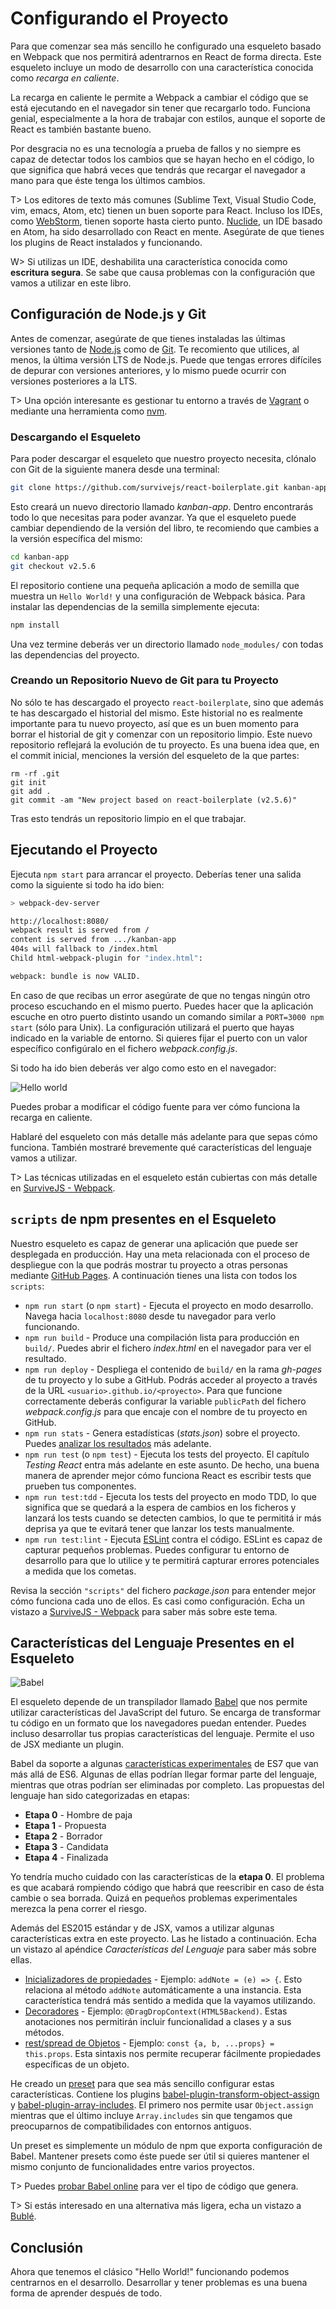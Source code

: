 # Configurando el Proyecto

Para que comenzar sea más sencillo he configurado una esqueleto basado en Webpack que nos permitirá adentrarnos en React de forma directa. Este esqueleto incluye un modo de desarrollo con una característica conocida como *recarga en caliente*.

La recarga en caliente le permite a Webpack a cambiar el código que se está ejecutando en el navegador sin tener que recargarlo todo. Funciona genial, especialmente a la hora de trabajar con estilos, aunque el soporte de React es también bastante bueno.

Por desgracia no es una tecnología a prueba de fallos y no siempre es capaz de detectar todos los cambios que se hayan hecho en el código, lo que significa que habrá veces que tendrás que recargar el navegador a mano para que éste tenga los últimos cambios.

T> Los editores de texto más comunes (Sublime Text, Visual Studio Code, vim, emacs, Atom, etc) tienen un buen soporte para React. Incluso los IDEs, como [WebStorm](https://www.jetbrains.com/webstorm/), tienen soporte hasta cierto punto. [Nuclide](http://nuclide.io/), un IDE basado en Atom, ha sido desarrollado con React en mente. Asegúrate de que tienes los plugins de React instalados y funcionando.

W> Si utilizas un IDE, deshabilita una característica conocida como **escritura segura**. Se sabe que causa problemas con la configuración que vamos a utilizar en este libro.

## Configuración de Node.js y Git

Antes de comenzar, asegúrate de que tienes instaladas las últimas versiones tanto de  [Node.js](https://nodejs.org) como de [Git](https://git-scm.com/). Te recomiento que utilices, al menos, la última versión LTS de Node.js. Puede que tengas errores difíciles de depurar con versiones anteriores, y lo mismo puede ocurrir con versiones posteriores a la LTS.

T> Una opción interesante es gestionar tu entorno a través de [Vagrant](https://www.vagrantup.com/) o mediante una herramienta como [nvm](https://www.npmjs.com/package/nvm).

### Descargando el Esqueleto

Para poder descargar el esqueleto que nuestro proyecto necesita, clónalo con Git de la siguiente manera desde una terminal:

```bash
git clone https://github.com/survivejs/react-boilerplate.git kanban-app
```

Esto creará un nuevo directorio llamado *kanban-app*. Dentro encontrarás todo lo que necesitas para poder avanzar. Ya que el esqueleto puede cambiar dependiendo de la versión del libro, te recomiendo que cambies a la versión específica del mismo:

```bash
cd kanban-app
git checkout v2.5.6
```

El repositorio contiene una pequeña aplicación a modo de semilla que muestra un `Hello World!` y una configuración de Webpack básica. Para instalar las dependencias de la semilla simplemente ejecuta:

```bash
npm install
```

Una vez termine deberás ver un directorio llamado `node_modules/` con todas las dependencias del proyecto.

### Creando un Repositorio Nuevo de Git para tu Proyecto

No sólo te has descargado el proyecto `react-boilerplate`, sino que además te has descargado el historial del mismo. Este historial no es realmente importante para tu nuevo proyecto, así que es un buen momento para borrar el historial de git y comenzar con un repositorio limpio. Este nuevo repositorio reflejará la evolución de tu proyecto. Es una buena idea que, en el commit inicial, menciones la versión del esqueleto de la que partes:

```
rm -rf .git
git init
git add .
git commit -am "New project based on react-boilerplate (v2.5.6)"
```

Tras esto tendrás un repositorio limpio en el que trabajar.

## Ejecutando el Proyecto

Ejecuta `npm start` para arrancar el proyecto. Deberías tener una salida como la siguiente si todo ha ido bien:

```bash
> webpack-dev-server

http://localhost:8080/
webpack result is served from /
content is served from .../kanban-app
404s will fallback to /index.html
Child html-webpack-plugin for "index.html":

webpack: bundle is now VALID.
```

En caso de que recibas un error asegúrate de que no tengas ningún otro proceso escuchando en el mismo puerto. Puedes hacer que la aplicación escuche en otro puerto distinto usando un comando similar a `PORT=3000 npm start` (sólo para Unix). La configuración utilizará el puerto que hayas indicado en la variable de entorno. Si quieres fijar el puerto con un valor específico configúralo en el fichero *webpack.config.js*.

Si todo ha ido bien deberás ver algo como esto en el navegador:

![Hello world](images/hello_01.png)

Puedes probar a modificar el código fuente para ver cómo funciona la recarga en caliente.

Hablaré del esqueleto con más detalle más adelante para que sepas cómo funciona. También mostraré brevemente qué características del lenguaje vamos a utilizar.

T> Las técnicas utilizadas en el esqueleto están cubiertas con más detalle en [SurviveJS - Webpack](http://survivejs.com/webpack/introduction/).

## `scripts` de npm presentes en el Esqueleto

Nuestro esqueleto es capaz de generar una aplicación que puede ser desplegada en producción. Hay una meta relacionada con el proceso de despliegue con la que podrás mostrar tu proyecto a otras personas mediante [GitHub Pages](https://pages.github.com/). A continuación tienes una lista con todos los `scripts`:

* `npm run start` (o `npm start`) - Ejecuta el proyecto en modo desarrollo. Navega hacia `localhost:8080` desde tu navegador para verlo funcionando.
* `npm run build` - Produce una compilación lista para producción en `build/`. Puedes abrir el fichero *index.html* en el navegador para ver el resultado.
* `npm run deploy` - Despliega el contenido de `build/` en la rama *gh-pages* de tu proyecto y lo sube a GitHub. Podrás acceder al proyecto a través de la URL `<usuario>.github.io/<proyecto>`. Para que funcione correctamente deberás configurar la variable `publicPath` del fichero *webpack.config.js* para que encaje con el nombre de tu proyecto en GitHub.
* `npm run stats` - Genera estadísticas (*stats.json*) sobre el proyecto. Puedes [analizar los resultados](http://survivejs.com/webpack/building-with-webpack/analyzing-build-statistics/) más adelante.
* `npm run test` (o `npm test`) - Ejecuta los tests del proyecto. El capítulo *Testing React* entra más adelante en este asunto. De hecho, una buena manera de aprender mejor cómo funciona React es escribir tests que prueben tus componentes.
* `npm run test:tdd` - Ejecuta los tests del proyecto en modo TDD, lo que significa que se quedará a la espera de cambios en los ficheros y lanzará los tests cuando se detecten cambios, lo que te permititá ir más deprisa ya que te evitará tener que lanzar los tests manualmente.
* `npm run test:lint` - Ejecuta [ESLint](http://eslint.org/) contra el código. ESLint es capaz de capturar pequeños problemas. Puedes configurar tu entorno de desarrollo para que lo utilice y te permitirá capturar errores potenciales a medida que los cometas.

Revisa la sección `"scripts"` del fichero *package.json* para entender mejor cómo funciona cada uno de ellos. Es casi como configuración. Echa un vistazo a [SurviveJS - Webpack](http://survivejs.com/webpack/introduction/) para saber más sobre este tema.

## Características del Lenguaje Presentes en el Esqueleto

![Babel](images/babel.png)

El esqueleto depende de un transpilador llamado [Babel](https://babeljs.io/) que nos permite utilizar características del JavaScript del futuro. Se encarga de transformar tu código en un formato que los navegadores puedan entender. Puedes incluso desarrollar tus propias características del lenguaje. Permite el uso de JSX mediante un plugin.

Babel da soporte a algunas [características experimentales](https://babeljs.io/docs/plugins/#stage-x-experimental-presets-) de ES7 que van más allá de ES6. Algunas de ellas podrían llegar formar parte del lenguaje, mientras que otras podrían ser eliminadas por completo. Las propuestas del lenguaje han sido categorizadas en etapas:

* **Etapa 0** - Hombre de paja
* **Etapa 1** - Propuesta
* **Etapa 2** - Borrador
* **Etapa 3** - Candidata
* **Etapa 4** - Finalizada

Yo tendría mucho cuidado con las características de la **etapa 0**. El problema es que acabará rompiendo código que habrá que reescribir en caso de ésta cambie o sea borrada. Quizá en pequeños problemas experimentales merezca la pena correr el riesgo.

Además del ES2015 estándar y de JSX, vamos a utilizar algunas características extra en este proyecto. Las he listado a continuación. Echa un vistazo al apéndice *Características del Lenguaje* para saber más sobre ellas.

* [Inicializadores de propiedades](https://github.com/jeffmo/es-class-static-properties-and-fields) - Ejemplo: `addNote = (e) => {`. Esto relaciona al método `addNote` automáticamente a una instancia. Esta característica tendrá más sentido a medida que la vayamos utilizando.
* [Decoradores](https://github.com/wycats/javascript-decorators) - Ejemplo: `@DragDropContext(HTML5Backend)`. Estas anotaciones nos permitirán incluir funcionalidad a clases y a sus métodos.
* [rest/spread de Objetos](https://github.com/sebmarkbage/ecmascript-rest-spread) - Ejemplo: `const {a, b, ...props} = this.props`. Esta sintaxis nos permite recuperar fácilmente propiedades específicas de un objeto.

He creado un [preset](https://github.com/survivejs/babel-preset-survivejs-kanban) para que sea más sencillo configurar estas características. Contiene los plugins [babel-plugin-transform-object-assign](https://www.npmjs.com/package/babel-plugin-transform-object-assign) y [babel-plugin-array-includes](https://www.npmjs.com/package/babel-plugin-array-includes). El primero nos permite usar `Object.assign` mientras que el último incluye `Array.includes` sin que tengamos que preocuparnos de compatibilidades con entornos antiguos.

Un preset es simplemente un módulo de npm que exporta configuración de Babel. Mantener presets como éste puede ser útil si quieres mantener el mismo conjunto de funcionalidades entre varios proyectos.

T> Puedes [probar Babel online](https://babeljs.io/repl/) para ver el tipo de código que genera.

T> Si estás interesado en una alternativa más ligera, echa un vistazo a [Bublé](https://gitlab.com/Rich-Harris/buble).

## Conclusión

Ahora que tenemos el clásico "Hello World!" funcionando podemos centrarnos en el desarrollo. Desarrollar y tener problemas es una buena forma de aprender después de todo.
